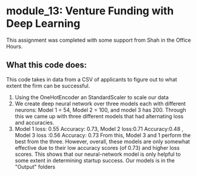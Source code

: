 # module_13: Venture Funding with Deep Learning 
This assignment was completed with some support from Shah in the Office Hours. 
## What this code does: 
This code takes in data from a CSV of applicants to figure out to what extent the firm can be successful. 
1. Using the OneHotEncoder an StandardScaler to scale our data
2. We create deep neural network over three models each with different neurons: Model 1 = 54, Model 2 = 100, and model 3 has 200. Through this we came up with three different models that had alternating loss and accuracies. 
3. Model 1 loss: 0.55 Accuracy: 0.73, Model 2 loss:0.71 Accuracy:0.48 , Model 3 loss :0.56 Accuracy: 0.73
From this, Model 3 and 1 perform the best from the three. However, overall, these models are only somewhat effective due to their low accuracy scores (of 0.73) and higher loss scores. This shows that our neural-network model is only helpful to some extent in determining startup success. Our models is in the "Output" folders
